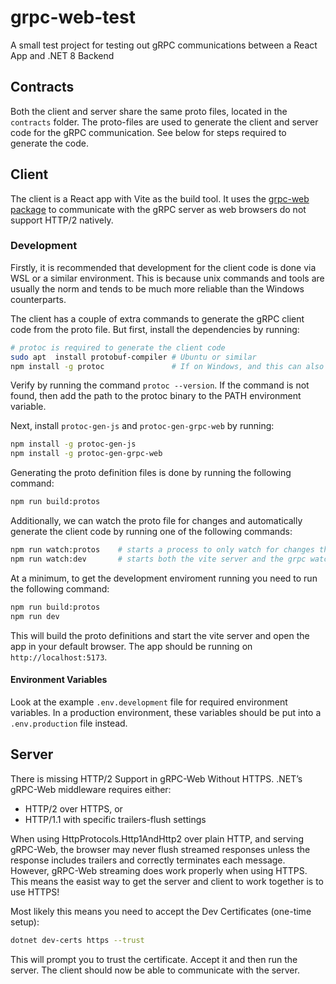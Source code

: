 # grpc-web-test

A small test project for testing out gRPC communications between a React App and .NET 8 Backend

## Contracts

Both the client and server share the same proto files, located in the `contracts` folder. The proto-files are used to generate the client and server code for the gRPC communication. See below for steps required to generate the code.

## Client

The client is a React app with Vite as the build tool. It uses the [grpc-web package](https://www.npmjs.com/package/grpc-web) to communicate with the gRPC server as web browsers do not support HTTP/2 natively.

### Development

Firstly, it is recommended that development for the client code is done via WSL or a similar environment. This is because unix commands and tools are usually
the norm and tends to be much more reliable than the Windows counterparts.

The client has a couple of extra commands to generate the gRPC client code from the proto file. But first, install the dependencies by running:

```bash
# protoc is required to generate the client code
sudo apt  install protobuf-compiler # Ubuntu or similar
npm install -g protoc               # If on Windows, and this can also be done if the above command is not available on Unix/MacOS
```

Verify by running the command `protoc --version`. If the command is not found, then add the path to the protoc binary to the PATH environment variable.

Next, install `protoc-gen-js` and `protoc-gen-grpc-web` by running:

```bash
npm install -g protoc-gen-js
npm install -g protoc-gen-grpc-web

```

Generating the proto definition files is done by running the following command:

```bash
npm run build:protos
```

Additionally, we can watch the proto file for changes and automatically generate the client code by running one of the following commands:

```bash
npm run watch:protos    # starts a process to only watch for changes the proto files
npm run watch:dev       # starts both the vite server and the grpc watch process
```

At a minimum, to get the development enviroment running you need to run the following command:

```bash
npm run build:protos
npm run dev
```

This will build the proto definitions and start the vite server and open the app in your default browser. The app should be running on `http://localhost:5173`.

#### Environment Variables

Look at the example `.env.development` file for required environment variables. In a production environment, these variables should be put into a `.env.production` file instead.

## Server

There is missing HTTP/2 Support in gRPC-Web Without HTTPS. .NET’s gRPC-Web middleware requires either:

- HTTP/2 over HTTPS, or
- HTTP/1.1 with specific trailers-flush settings

When using HttpProtocols.Http1AndHttp2 over plain HTTP, and serving gRPC-Web, the browser may never flush streamed responses unless the response includes trailers and correctly terminates each message. However, gRPC-Web streaming does work properly when using HTTPS. This means the easist way to get the server and client to work together is to use HTTPS!

Most likely this means you need to accept the Dev Certificates (one-time setup):

```bash
dotnet dev-certs https --trust
```

This will prompt you to trust the certificate. Accept it and then run the server. The client should now be able to communicate with the server.
